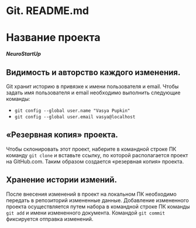 # Git. README.md 

# Название проекта

***NeuroStartUp***

## Видимость и авторство каждого изменения.

Git хранит историю в привязке к имени пользователя и email. 
Чтобы задать имя пользователя и email необходимо выполнить следующие команды:
* ```git config --global user.name "Vasya Pupkin"```
* ```git config --global user.email vasya@localhost```

## «Резервная копия» проекта.

Чтобы склонировать этот проект, наберите в командной строке ПК команду ```git clone``` и вставьте ссылку, по которой располагается проект на GitHub.com.
Таким образом создается «резервная копия» проекта.

## Хранение истории измений.

После внесения изменений в проект на локальном ПК необходимо передать в репозиторий измененные данные. 
Добавление измененного проекта осуществляется путем набора в командной строке ПК команды ```git add``` и имени измененного документа. 
Командой ```git commit``` фиксируется отправка изменений.

                                                                                                     
